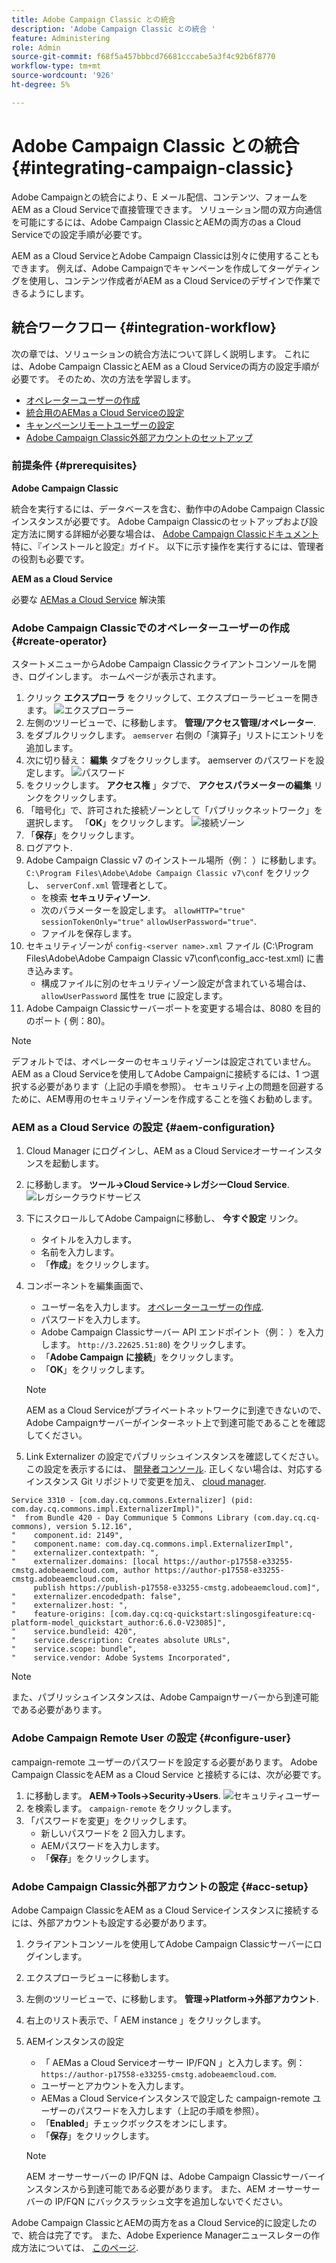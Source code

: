 ```yaml
---
title: Adobe Campaign Classic との統合
description: 'Adobe Campaign Classic との統合 '
feature: Administering
role: Admin
source-git-commit: f68f5a457bbbcd76681cccabe5a3f4c92b6f8770
workflow-type: tm+mt
source-wordcount: '926'
ht-degree: 5%

---
```



# Adobe Campaign Classic との統合 {#integrating-campaign-classic}

Adobe Campaignとの統合により、E メール配信、コンテンツ、フォームをAEM as a Cloud Serviceで直接管理できます。 ソリューション間の双方向通信を可能にするには、Adobe Campaign ClassicとAEMの両方のas a Cloud Serviceでの設定手順が必要です。

AEM as a Cloud ServiceとAdobe Campaign Classicは別々に使用することもできます。 例えば、Adobe Campaignでキャンペーンを作成してターゲティングを使用し、コンテンツ作成者がAEM as a Cloud Serviceのデザインで作業できるようにします。

## 統合ワークフロー {#integration-workflow}

次の章では、ソリューションの統合方法について詳しく説明します。 これには、Adobe Campaign ClassicとAEM as a Cloud Serviceの両方の設定手順が必要です。 そのため、次の方法を学習します。

* [オペレーターユーザーの作成](#create-operator)
* [統合用のAEMas a Cloud Serviceの設定](#aem-configuration)
* [キャンペーンリモートユーザーの設定](#configure-user)
* [Adobe Campaign Classic外部アカウントのセットアップ](#acc-setup)

### 前提条件 {#prerequisites}

**Adobe Campaign Classic**

統合を実行するには、データベースを含む、動作中のAdobe Campaign Classicインスタンスが必要です。 Adobe Campaign Classicのセットアップおよび設定方法に関する詳細が必要な場合は、 [Adobe Campaign Classicドキュメント](https://experienceleague.adobe.com/docs/campaign-classic/using/campaign-classic-home.html) 特に、『インストールと設定』ガイド。 以下に示す操作を実行するには、管理者の役割も必要です。

**AEM as a Cloud Service**

必要な [AEMas a Cloud Service](https://experienceleague.adobe.com/docs/experience-manager-cloud-service/content/overview/introduction.html) 解決策

### Adobe Campaign Classicでのオペレーターユーザーの作成 {#create-operator}

スタートメニューからAdobe Campaign Classicクライアントコンソールを開き、ログインします。 ホームページが表示されます。

1. クリック **エクスプローラ** をクリックして、エクスプローラービューを開きます。
   ![エクスプローラー](assets/explorer.png)
1. 左側のツリービューで、に移動します。 **管理/アクセス管理/オペレーター**.
1. をダブルクリックします。 `aemserver` 右側の「演算子」リストにエントリを追加します。
1. 次に切り替え： **編集** タブをクリックします。 aemserver のパスワードを設定します。
   ![パスワード](assets/aemserveredit.png)
1. をクリックします。 **アクセス権** 」タブで、 **アクセスパラメーターの編集** リンクをクリックします。
1. 「暗号化」で、許可された接続ゾーンとして「パブリックネットワーク」を選択します。 「**OK**」をクリックします。
   ![接続ゾーン](assets/auth.png)
1. 「**保存**」をクリックします。
1. ログアウト.
1. Adobe Campaign Classic v7 のインストール場所（例： ）に移動します。 `C:\Program Files\Adobe\Adobe Campaign Classic v7\conf` をクリックし、 `serverConf.xml` 管理者として。
   * を検索 **セキュリティゾーン**.
   * 次のパラメーターを設定します。 `allowHTTP="true"` `sessionTokenOnly="true"` `allowUserPassword="true"`.
   *  ファイルを保存します。
1. セキュリティゾーンが `config-<server name>.xml` ファイル (C:\Program Files\Adobe\Adobe Campaign Classic v7\conf\config_acc-test.xml) に書き込みます。
   * 構成ファイルに別のセキュリティゾーン設定が含まれている場合は、 `allowUserPassword` 属性を true に設定します。
1. Adobe Campaign Classicサーバーポートを変更する場合は、8080 を目的のポート ( 例：80)。

>[!NOTE]
>
>デフォルトでは、オペレーターのセキュリティゾーンは設定されていません。 AEM as a Cloud Serviceを使用してAdobe Campaignに接続するには、1 つ選択する必要があります（上記の手順を参照）。 セキュリティ上の問題を回避するために、AEM専用のセキュリティゾーンを作成することを強くお勧めします。

### AEM as a Cloud Service の設定 {#aem-configuration}

1. Cloud Manager にログインし、AEM as a Cloud Serviceオーサーインスタンスを起動します。
1. に移動します。 **ツール→Cloud Service→レガシーCloud Service**.
   ![レガシークラウドサービス](assets/legacy.png)
1. 下にスクロールしてAdobe Campaignに移動し、 **今すぐ設定** リンク。
   * タイトルを入力します。
   * 名前を入力します。
   * 「**作成**」をクリックします。
1. コンポーネントを編集画面で、
   * ユーザー名を入力します。 [オペレーターユーザーの作成](#create-operator).
   * パスワードを入力します。
   * Adobe Campaign Classicサーバー API エンドポイント（例： ）を入力します。 `http://3.22625.51:80`) をクリックします。
   * 「**Adobe Campaign に接続**」をクリックします。
   * 「**OK**」をクリックします。

   >[!NOTE]
   >
   >AEM as a Cloud Serviceがプライベートネットワークに到達できないので、Adobe Campaignサーバーがインターネット上で到達可能であることを確認してください。
1. Link Externalizer の設定でパブリッシュインスタンスを確認してください。
この設定を表示するには、 [開発者コンソール](https://experienceleague.adobe.com/docs/experience-manager-learn/cloud-service/debugging/debugging-aem-as-a-cloud-service/developer-console.html#osgi-services).
正しくない場合は、対応するインスタンス Git リポジトリで変更を加え、 [cloud manager](https://experienceleague.adobe.com/docs/experience-manager-cloud-service/content/implementing/using-cloud-manager/deploy-code.html).

```
Service 3310 - [com.day.cq.commons.Externalizer] (pid: com.day.cq.commons.impl.ExternalizerImpl)",
"  from Bundle 420 - Day Communique 5 Commons Library (com.day.cq.cq-commons), version 5.12.16",
"    component.id: 2149",
"    component.name: com.day.cq.commons.impl.ExternalizerImpl",
"    externalizer.contextpath: ",
"    externalizer.domains: [local https://author-p17558-e33255-cmstg.adobeaemcloud.com, author https://author-p17558-e33255-cmstg.adobeaemcloud.com,
     publish https://publish-p17558-e33255-cmstg.adobeaemcloud.com]",
"    externalizer.encodedpath: false",
"    externalizer.host: ",
"    feature-origins: [com.day.cq:cq-quickstart:slingosgifeature:cq-platform-model_quickstart_author:6.6.0-V23085]",
"    service.bundleid: 420",
"    service.description: Creates absolute URLs",
"    service.scope: bundle",
"    service.vendor: Adobe Systems Incorporated",
```

>[!NOTE]
>
>また、パブリッシュインスタンスは、Adobe Campaignサーバーから到達可能である必要があります。

### Adobe Campaign Remote User の設定 {#configure-user}

campaign-remote ユーザーのパスワードを設定する必要があります。 Adobe Campaign ClassicをAEM as a Cloud Service と接続するには、次が必要です。

1. に移動します。 **AEM→Tools→Security→Users**.
   ![セキュリティユーザー](assets/user.png)
1. を検索します。 `campaign-remote` をクリックします。
1. 「パスワードを変更」をクリックします。
   * 新しいパスワードを 2 回入力します。
   * AEMパスワードを入力します。
   * 「**保存**」をクリックします。

### Adobe Campaign Classic外部アカウントの設定 {#acc-setup}

Adobe Campaign ClassicをAEM as a Cloud Serviceインスタンスに接続するには、外部アカウントも設定する必要があります。

1. クライアントコンソールを使用してAdobe Campaign Classicサーバーにログインします。
1. エクスプローラビューに移動します。
1. 左側のツリービューで、に移動します。 **管理→Platform→外部アカウント**.
1. 右上のリスト表示で、「 AEM instance 」をクリックします。
1. AEMインスタンスの設定
   * 「 AEMas a Cloud Serviceオーサー IP/FQN 」と入力します。例： `https://author-p17558-e33255-cmstg.adobeaemcloud.com`.
   * ユーザーとアカウントを入力します。
   * AEMas a Cloud Serviceインスタンスで設定した campaign-remote ユーザーのパスワードを入力します（上記の手順を参照）。
   * 「**Enabled**」チェックボックスをオンにします。
   * 「**保存**」をクリックします。

   >[!NOTE]
   >
   >AEM オーサーサーバーの IP/FQN は、Adobe Campaign Classicサーバーインスタンスから到達可能である必要があります。 また、AEM オーサーサーバーの IP/FQN にバックスラッシュ文字を追加しないでください。

Adobe Campaign ClassicとAEMの両方をas a Cloud Service的に設定したので、統合は完了です。 また、Adobe Experience Managerニュースレターの作成方法については、 [このページ](/help/sites-cloud/integrating/creating-newsletter.md).
